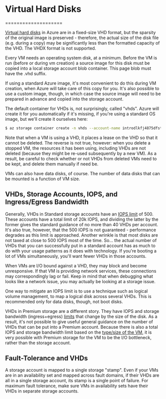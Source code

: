 # Virtual Hard Disks
====================

[Virtual hard disks](https://docs.microsoft.com/en-us/azure/virtual-machines/virtual-machines-linux-about-disks-vhds)
 in Azure are in a fixed-size VHD format, but the sparsity 
of the original image is preserved - therefore, the actual size of the disk 
file (e.g. during a copy) may be significantly less than the formatted capacity
of the VHD.  The VHDX format is not supported.

Every VM needs an operating system disk, at a minimum.  Before the VM is run
(before or during vm creation) a source image for this disk must be copied
into a local storage account blob container.  This page blob must have the
.vhd suffix.

If using a standard Azure image, it's most convenient to do this during VM
creation, when Azure will take care of this copy for you.  It's also possible
to use a custom image, though, in which case the source image will need to be 
prepared in advance and copied into the storage account. 

The default container for VHDs is, not surprisingly, called "vhds".  Azure
will create it for you automatically if it's missing, if you're using a
standard OS image, but we'll create it ourselves here:

```bash
$ az storage container create -n vhds --account-name introdlkfj4875dfstrg --account-key zp/5Ek+YHn24bIfLwy84BPxOtgxs4CqeH6wgbKp+IXSJwfqXFmBHK7lGHuId125tFI25neKSzsC6om/Bj7vDSA== 
```

Note that when a VM is using a VHD, it places a lease on the VHD so that
it cannot be deleted.  The reverse is not true, however: when you delete
a stopped VM, the resources it has been using, including VHDs are not
deleted (because they might be re-used subsequently by a new VM).  As a
result, be careful to check whether or not VHDs from deleted VMs need to
be kept, and delete them manually if need be.

VMs can also have data disks, of course.  The number of data disks that
can be mounted is a function of VM size.

## VHDs, Storage Accounts, IOPS, and Ingress/Egress Bandwidth

Generally, VHDs in Standard storage accounts have an [IOPS limit](https://docs.microsoft.com/en-us/azure/storage/storage-scalability-targets) of 500.
These accounts have a total limit of 20k IOPS, and dividing the latter by
the former gives the standard guidance of no more than 40 VHDs per account.
It's also true, however, that the 500 IOPS is not guaranteed - performance
degrades as this limit is approached.  Another wrinkle is that most disks
are not taxed at close to 500 IOPS most of the time.  So... the actual
number of VHDs that you can successfully put in a standard account has as
much to do with your usage patterns as it does with technology.  If you're
booting a lot of VMs simultaneously, you'll want fewer VHDs in those accounts.

When VMs are I/O bound against a VHD, they may block and become unresponsive.
If that VM is providing network services, these connections may correspondingly
lag or fail.  Keep in mind that when debugging what looks like a network
issue, you may actually be looking at a storage issue.

One way to mitigate an IOPS limit is to use a technique such as logical
volume management, to map a logical disk across several VHDs.  This is
recommended only for data disks, though, not boot disks.

VHDs in Premium storage are a different story.  They have IOPS and storage
bandwidth (ingress+egress) [limits](https://docs.microsoft.com/en-us/azure/storage/storage-premium-storage) that change by the size of the disk.  As a
result, it's not possible to give useful general guidance on the number of
VHDs that can be put into a Premium account.
Because there is also a total IOPS and storage bandwidth limit based on the 
[type/size of the VM](https://docs.microsoft.com/en-us/azure/virtual-machines/virtual-machines-linux-sizes),
it is very possible with Premium storage for the VM to be the I/O bottleneck,
rather than the storage account.  

## Fault-Tolerance and VHDs

A storage account is mapped to a single storage "stamp".  Even if your VMs
are in an availability set and mapped across fault domains, if their VHDs
are all in a single storage account, its stamp is a single point of failure.
For maximum fault tolerance, make sure VMs in availability sets have their
VHDs in separate storage accounts.
